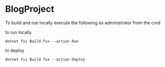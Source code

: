 # BlogProject
To build and run locally execute the following as administrator from the cmd 

to run locally
```
dotnet fsi Build.fsx --action Run
```

to deploy
 
```
dotnet fsi Build.fsx --action Deploy
```